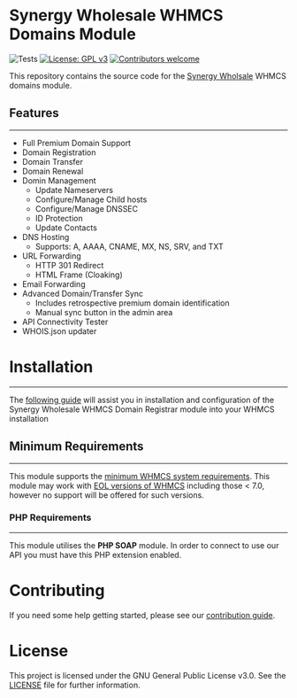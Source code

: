 # Synergy Wholesale WHMCS Domains Module

![Tests](https://github.com/synergywholesale/whmcs-domains-module/workflows/Tests/badge.svg?branch=master&event=push)
[![License: GPL v3](https://img.shields.io/badge/License-GPLv3-blue.svg)](https://www.gnu.org/licenses/gpl-3.0)
[![Contributors welcome](https://img.shields.io/badge/Contributors-welcome-brightgreen.svg)](https://github.com/synergywholesale/whmcs-domains-module/blob/master/CONTRIBUTING.md)

This repository contains the source code for the [Synergy Wholsale](https://synergywholesale.com/) WHMCS domains module.

## Features
---
- Full Premium Domain Support
- Domain Registration
- Domain Transfer
- Domain Renewal
- Domin Management
	- Update Nameservers
	- Configure/Manage Child hosts
	- Configure/Manage DNSSEC
	- ID Protection
	- Update Contacts
- DNS Hosting
	- Supports: A, AAAA, CNAME, MX, NS, SRV, and TXT
- URL Forwarding
	- HTTP 301 Redirect
	- HTML Frame (Cloaking)
- Email Forwarding
- Advanced Domain/Transfer Sync
	- Includes retrospective premium domain identification
	- Manual sync button in the admin area
- API Connectivity Tester
- WHOIS.json updater

# Installation
---
The [following guide](https://synergywholesale.com/faq/article/installing-the-whmcs-domain-registrar-module/) will assist you in installation and configuration of the Synergy Wholesale WHMCS Domain Registrar module into your WHMCS installation

## Minimum Requirements
---
This module supports the [minimum WHMCS system requirements](https://docs.whmcs.com/System_Requirements). This module may work with [EOL versions of WHMCS](https://docs.whmcs.com/Long_Term_Support#WHMCS_Version_.26_LTS_Schedule) including those < 7.0, however no support will be offered for such versions.

### PHP Requirements
---
This module utilises the **PHP SOAP** module. In order to connect to use our API you must have this PHP extension enabled.
  

# Contributing
If you need some help getting started, please see our [contribution guide](CONTRIBUTING.md).

# License
This project is licensed under the GNU General Public License v3.0. See the [LICENSE](LICENSE) file for further information.